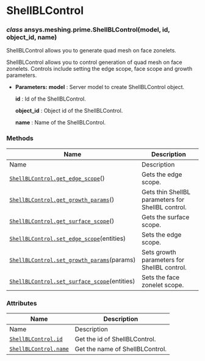 # ShellBLControl

<a id="ansys.meshing.prime.ShellBLControl"></a>

### *class* ansys.meshing.prime.ShellBLControl(model, id, object_id, name)

ShellBLControl allows you to generate quad mesh on face zonelets.

ShellBLControl allows you to control generation of quad mesh on face zonelets. Controls include setting the edge scope, face scope and growth parameters.

* **Parameters:**
  **model**
  : Server model to create ShellBLControl object.

  **id**
  : Id of the ShellBLControl.

  **object_id**
  : Object id of the ShellBLControl.

  **name**
  : Name of the ShellBLControl.

<!-- !! processed by numpydoc !! -->

### Methods

| Name | Description |
|--------------------------------------------------------------------------------------------------------------------------------------------------------------|---------------------------------------------------|
| Name | Description |
| [`ShellBLControl.get_edge_scope`](ansys.meshing.prime.ShellBLControl.get_edge_scope.md#ansys.meshing.prime.ShellBLControl.get_edge_scope)()                  | Gets the edge scope.                              |
| [`ShellBLControl.get_growth_params`](ansys.meshing.prime.ShellBLControl.get_growth_params.md#ansys.meshing.prime.ShellBLControl.get_growth_params)()         | Gets thin ShellBL parameters for ShellBL control. |
| [`ShellBLControl.get_surface_scope`](ansys.meshing.prime.ShellBLControl.get_surface_scope.md#ansys.meshing.prime.ShellBLControl.get_surface_scope)()         | Gets the surface scope.                           |
| [`ShellBLControl.set_edge_scope`](ansys.meshing.prime.ShellBLControl.set_edge_scope.md#ansys.meshing.prime.ShellBLControl.set_edge_scope)(entities)          | Sets the edge scope.                              |
| [`ShellBLControl.set_growth_params`](ansys.meshing.prime.ShellBLControl.set_growth_params.md#ansys.meshing.prime.ShellBLControl.set_growth_params)(params)   | Sets growth parameters for ShellBL control.       |
| [`ShellBLControl.set_surface_scope`](ansys.meshing.prime.ShellBLControl.set_surface_scope.md#ansys.meshing.prime.ShellBLControl.set_surface_scope)(entities) | Sets the face zonelet scope.                      |

### Attributes

| Name | Description |
|-------------------------------------------------------------------------------------------------------------|---------------------------------|
| Name | Description |
| [`ShellBLControl.id`](ansys.meshing.prime.ShellBLControl.id.md#ansys.meshing.prime.ShellBLControl.id)       | Get the id of ShellBLControl.   |
| [`ShellBLControl.name`](ansys.meshing.prime.ShellBLControl.name.md#ansys.meshing.prime.ShellBLControl.name) | Get the name of ShellBLControl. |
<!-- vale on -->